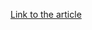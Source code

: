 [Link to the article](https://www.mcafee.com/blogs/other-blogs/mcafee-labs/access-token-theft-and-manipulation-attacks-a-door-to-local-privilege-escalation/)
